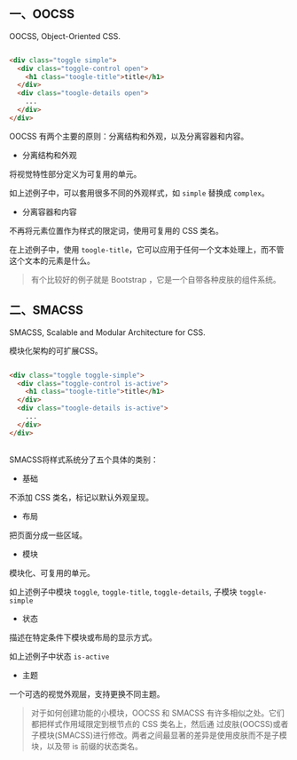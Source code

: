 
## 一、OOCSS

OOCSS, Object-Oriented CSS.

```html

<div class="toggle simple">
  <div class="toggle-control open">
    <h1 class="toogle-title">title</h1>
  </div>
  <div class="toogle-details open">
    ...
  </div>
</div>

```

OOCSS 有两个主要的原则：分离结构和外观，以及分离容器和内容。

- 分离结构和外观

将视觉特性部分定义为可复用的单元。

如上述例子中，可以套用很多不同的外观样式，如 `simple` 替换成 `complex`。

- 分离容器和内容

不再将元素位置作为样式的限定词，使用可复用的 CSS 类名。

在上述例子中，使用 `toogle-title`，它可以应用于任何一个文本处理上，而不管这个文本的元素是什么。


> 有个比较好的例子就是 Bootstrap ，它是一个自带各种皮肤的组件系统。



## 二、SMACSS

SMACSS, Scalable and Modular Architecture for CSS.

模块化架构的可扩展CSS。

```html

<div class="toggle toggle-simple">
  <div class="toggle-control is-active">
    <h1 class="toogle-title">title</h1>
  </div>
  <div class="toogle-details is-active">
    ...
  </div>
</div>
  
```

SMACSS将样式系统分了五个具体的类别：

- 基础

不添加 CSS 类名，标记以默认外观呈现。

- 布局

把页面分成一些区域。

- 模块

模块化、可复用的单元。

如上述例子中模块 `toggle`, `toggle-title`, `toggle-details`, 子模块 `toggle-simple`

- 状态

描述在特定条件下模块或布局的显示方式。

如上述例子中状态 `is-active`

- 主题

一个可选的视觉外观层，支持更换不同主题。

> 对于如何创建功能的小模块，OOCSS 和 SMACSS 有许多相似之处。它们都把样式作用域限定到根节点的 CSS 类名上，然后通 过皮肤(OOCSS)或者子模块(SMACSS)进行修改。两者之间最显著的差异是使用皮肤而不是子模块，以及带 is 前缀的状态类名。
